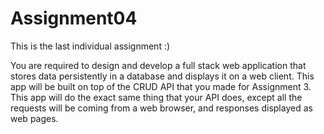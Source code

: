 # Assignment04

This is the last individual assignment :)

You are required to design and develop a full stack web application that stores data persistently in a database and displays it on a web client. This app will be built on top of the CRUD API that you made for Assignment 3. This app will do the exact same thing that your API does, except all the requests will be coming from a web browser, and responses displayed as web pages.
